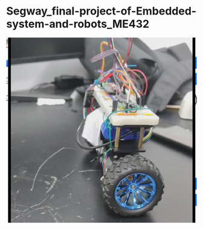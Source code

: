 # Segway_final-project-of-Embedded-system-and-robots_ME432

![image](https://github.com/LI-SUSTech/Segway_final-project-of-Embedded-system-and-robots_ME432/blob/main/image/%E5%B1%8F%E5%B9%95%E6%88%AA%E5%9B%BE%202021-01-21%20221410.png)
